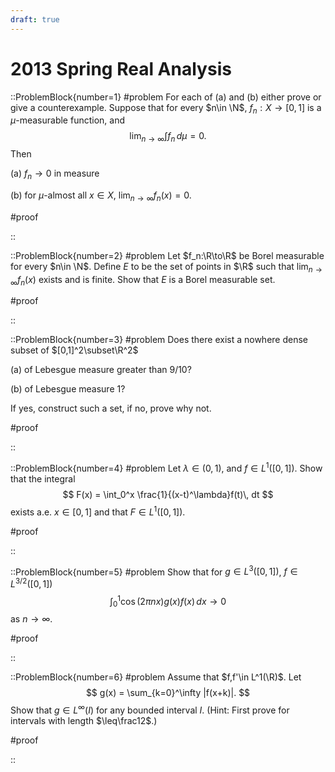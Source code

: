 ```yaml
---
draft: true
---
```


# 2013 Spring Real Analysis

::ProblemBlock{number=1}
#problem
For each of (a) and (b) either prove or give a counterexample. Suppose that for every $n\in \N$, $f_n:X\to [0,1]$ is a $\mu$-measurable function, and
$$
\lim_{n\to\infty} \int f_n\, d\mu = 0.
$$
Then

(a) $f_n\to 0$ in measure

(b) for $\mu$-almost all $x\in X$, $\lim_{n\to\infty} f_n(x)=0$.

#proof

::

::ProblemBlock{number=2}
#problem
Let $f_n:\R\to\R$ be Borel measurable for every $n\in \N$. Define $E$ to be the set of points in $\R$ such that $\lim_{n\to\infty} f_n(x)$ exists and is finite. Show that $E$ is a Borel measurable set.

#proof

::

::ProblemBlock{number=3}
#problem
Does there exist a nowhere dense subset of $[0,1]^2\subset\R^2$

(a) of Lebesgue measure greater than 9/10?

(b) of Lebesgue measure 1?

If yes, construct such a set, if no, prove why not.

#proof

::

::ProblemBlock{number=4}
#problem
Let $\lambda\in (0,1)$, and $f\in L^1([0,1])$. Show that the integral
$$
F(x) = \int_0^x \frac{1}{(x-t)^\lambda}f(t)\, dt
$$
exists a.e. $x\in[0,1]$ and that $F\in L^1([0,1])$.

#proof

::

::ProblemBlock{number=5}
#problem
Show that for $g\in L^3([0,1])$, $f\in L^{3/2}([0,1])$
$$
\int_0^1 \cos(2\pi nx)g(x)f(x)\, dx \to 0
$$
as $n\to\infty$.

#proof

::

::ProblemBlock{number=6}
#problem
Assume that $f,f'\in L^1(\R)$. Let
$$
g(x) = \sum_{k=0}^\infty |f(x+k)|.
$$
Show that $g\in L^\infty(I)$ for any bounded interval $I$. (Hint: First prove for intervals with length $\leq\frac12$.)

#proof

::
